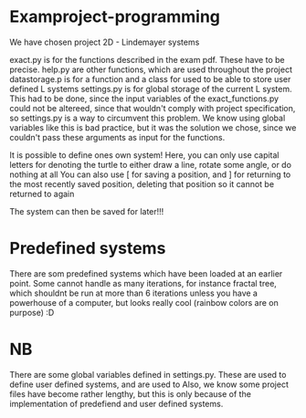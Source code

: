 # Examproject-programming

We have chosen project 2D - Lindemayer systems

exact.py is for the functions described in the exam pdf. These have to be precise.
help.py are other functions, which are used throughout the project
datastorage.p is for a function and a class for used to be able to store user defined L systems
settings.py is for global storage of the current L system. This had to be done, since the input variables of the exact_functions.py could not be altereed, since that wouldn't comply with project specification, so settings.py is a way to circumvent this problem.
We know using global variables like this is bad practice, but it was the solution we chose, since we couldn't pass these arguments as input for the functions.

It is possible to define ones own system!
Here, you can only use capital letters for denoting the turtle to either draw a line, rotate some angle, or do nothing at all
You can also use [ for saving a position, and ] for returning to the most recently saved position, deleting that position so it cannot be returned to again

The system can then be saved for later!!!

# Predefined systems

There are som predefined systems which have been loaded at an earlier point.
Some cannot handle as many iterations, for instance fractal tree, which shouldnt be run at more than 6 iterations unless you have a powerhouse of a computer, but looks really cool (rainbow colors are on purpose) :D

# NB

There are some global variables defined in settings.py. These are used to define user defined systems, and are used to 
Also, we know some project files have become rather lengthy, but this is only because of the implementation of predefiend and user defined systems.
